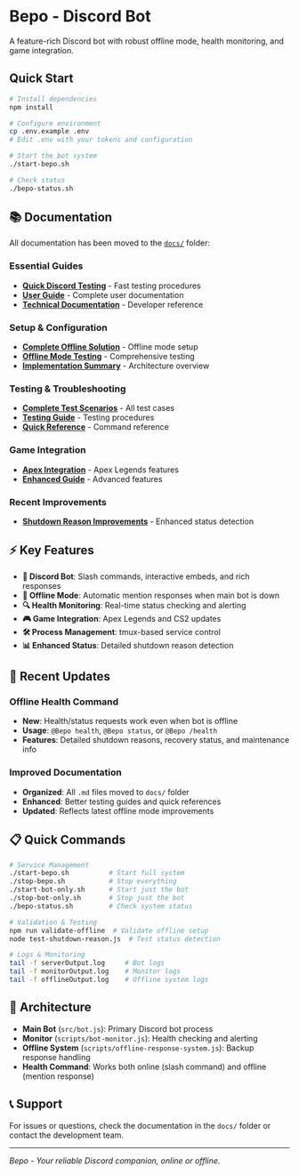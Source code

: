 # Bepo - Discord Bot

A feature-rich Discord bot with robust offline mode, health monitoring, and game integration.

## Quick Start

```bash
# Install dependencies
npm install

# Configure environment
cp .env.example .env
# Edit .env with your tokens and configuration

# Start the bot system
./start-bepo.sh

# Check status
./bepo-status.sh
```

## 📚 Documentation

All documentation has been moved to the [`docs/`](./docs/) folder:

### Essential Guides
- **[Quick Discord Testing](./docs/DISCORD_TESTING_QUICK.md)** - Fast testing procedures
- **[User Guide](./docs/USER_GUIDE.md)** - Complete user documentation  
- **[Technical Documentation](./docs/TECHNICAL_DOCS.md)** - Developer reference

### Setup & Configuration
- **[Complete Offline Solution](./docs/COMPLETE_OFFLINE_SOLUTION.md)** - Offline mode setup
- **[Offline Mode Testing](./docs/OFFLINE_MODE_TESTING.md)** - Comprehensive testing
- **[Implementation Summary](./docs/IMPLEMENTATION_SUMMARY.md)** - Architecture overview

### Testing & Troubleshooting
- **[Complete Test Scenarios](./docs/COMPLETE_TEST_SCENARIOS.md)** - All test cases
- **[Testing Guide](./docs/TESTING_GUIDE.md)** - Testing procedures
- **[Quick Reference](./docs/QUICK_REFERENCE.md)** - Command reference

### Game Integration
- **[Apex Integration](./docs/APEX_INTEGRATION_SUMMARY.md)** - Apex Legends features
- **[Enhanced Guide](./docs/BEPO_ENHANCED_GUIDE.md)** - Advanced features

### Recent Improvements
- **[Shutdown Reason Improvements](./docs/SHUTDOWN_REASON_IMPROVEMENTS.md)** - Enhanced status detection

## ⚡ Key Features

- **🤖 Discord Bot**: Slash commands, interactive embeds, and rich responses
- **📡 Offline Mode**: Automatic mention responses when main bot is down
- **🔍 Health Monitoring**: Real-time status checking and alerting
- **🎮 Game Integration**: Apex Legends and CS2 updates
- **🛠️ Process Management**: tmux-based service control
- **📊 Enhanced Status**: Detailed shutdown reason detection

## 🚀 Recent Updates

### Offline Health Command
- **New**: Health/status requests work even when bot is offline
- **Usage**: `@Bepo health`, `@Bepo status`, or `@Bepo /health`
- **Features**: Detailed shutdown reasons, recovery status, and maintenance info

### Improved Documentation
- **Organized**: All `.md` files moved to `docs/` folder
- **Enhanced**: Better testing guides and quick references
- **Updated**: Reflects latest offline mode improvements

## 📋 Quick Commands

```bash
# Service Management
./start-bepo.sh          # Start full system
./stop-bepo.sh           # Stop everything  
./start-bot-only.sh      # Start just the bot
./stop-bot-only.sh       # Stop just the bot
./bepo-status.sh         # Check system status

# Validation & Testing
npm run validate-offline  # Validate offline setup
node test-shutdown-reason.js  # Test status detection

# Logs & Monitoring
tail -f serverOutput.log     # Bot logs
tail -f monitorOutput.log    # Monitor logs  
tail -f offlineOutput.log    # Offline system logs
```

## 🔧 Architecture

- **Main Bot** (`src/bot.js`): Primary Discord bot process
- **Monitor** (`scripts/bot-monitor.js`): Health checking and alerting
- **Offline System** (`scripts/offline-response-system.js`): Backup response handling
- **Health Command**: Works both online (slash command) and offline (mention response)

## 📞 Support

For issues or questions, check the documentation in the `docs/` folder or contact the development team.

---

*Bepo - Your reliable Discord companion, online or offline.*
